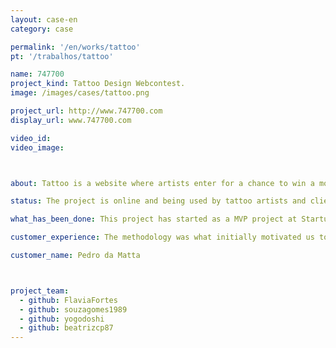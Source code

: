 ```yaml
---
layout: case-en
category: case

permalink: '/en/works/tattoo'
pt: '/trabalhos/tattoo'

name: 747700
project_kind: Tattoo Design Webcontest.
image: /images/cases/tattoo.png

project_url: http://www.747700.com
display_url: www.747700.com

video_id:
video_image:



about: Tattoo is a website where artists enter for a chance to win a money prize by send tattoo design proposals. The costumer publish the contest, interact with the artists and in the end of the process, choose the winner and download the design to take to a tattoo studio.

status: The project is online and being used by tattoo artists and clients.

what_has_been_done: This project has started as a MVP project at Startup:DEV, and then continued development on HE:Help. It's a good example of someone who launched his idea and chose to continue with us.

customer_experience: The methodology was what initially motivated us to develop our MVP with Helabs. They bring a competitive advantage and are committed to becoming the "thinking heads" of your project. 

customer_name: Pedro da Matta



project_team:
  - github: FlaviaFortes
  - github: souzagomes1989
  - github: yogodoshi
  - github: beatrizcp87
---
```

